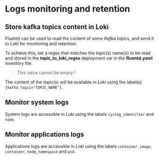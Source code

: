 # Logs monitoring and retention

## Store kafka topics content in Loki

Fluentd can be used to read the content of some *Kafka* topics, and send it to *Loki* for monitoring and retention.

To achieve this, set a regex that matches the topic(s) name(s) to be read and stored in the **topic_to_loki_regex** deployment var in the **fluentd.yaml** inventory file.
> This value cannot be empty !

The content of the topic(s) will be available in *Loki* using the label(s) `{kafka_topic="TOPIC_NAME"}`.


## Monitor system logs

System logs are accessible in *Loki* using the labels `syslog_identifier` and `node`.

## Monitor applications logs

Applications logs are accessible in *Loki* using the labels `container_image`, `container`, `node`, `namespace` and `pod`.
